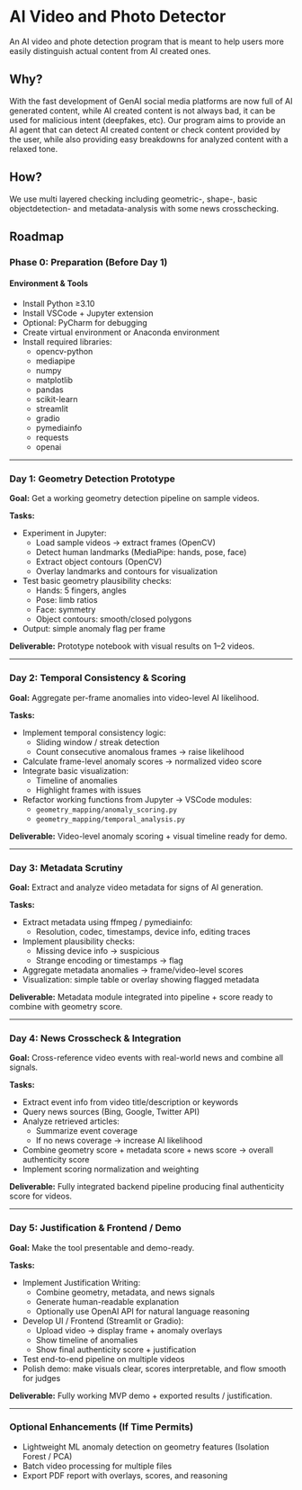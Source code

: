 # AI Video and Photo Detector
An AI video and phote detection program that is meant to help users more easily distinguish actual content from AI created ones. 

## Why?
With the fast development of GenAI social media platforms are now full of AI generated content, while AI created content is not always bad, it can be used for malicious intent (deepfakes, etc). Our program aims to provide an AI agent that can detect AI created content or check content provided by the user, while also providing easy breakdowns for analyzed content with a relaxed tone.

## How?
We use multi layered checking including geometric-, shape-, basic objectdetection- and metadata-analysis with some news crosschecking.

## Roadmap

### Phase 0: Preparation (Before Day 1)

#### Environment & Tools
- Install Python ≥3.10
- Install VSCode + Jupyter extension
- Optional: PyCharm for debugging
- Create virtual environment or Anaconda environment
- Install required libraries:
  - opencv-python
  - mediapipe
  - numpy
  - matplotlib
  - pandas
  - scikit-learn
  - streamlit
  - gradio
  - pymediainfo
  - requests
  - openai

---

### Day 1: Geometry Detection Prototype

**Goal:** Get a working geometry detection pipeline on sample videos.

**Tasks:**
- Experiment in Jupyter:
  - Load sample videos → extract frames (OpenCV)
  - Detect human landmarks (MediaPipe: hands, pose, face)
  - Extract object contours (OpenCV)
  - Overlay landmarks and contours for visualization
- Test basic geometry plausibility checks:
  - Hands: 5 fingers, angles
  - Pose: limb ratios
  - Face: symmetry
  - Object contours: smooth/closed polygons
- Output: simple anomaly flag per frame

**Deliverable:** Prototype notebook with visual results on 1–2 videos.

---

### Day 2: Temporal Consistency & Scoring

**Goal:** Aggregate per-frame anomalies into video-level AI likelihood.

**Tasks:**
- Implement temporal consistency logic:
  - Sliding window / streak detection
  - Count consecutive anomalous frames → raise likelihood
- Calculate frame-level anomaly scores → normalized video score
- Integrate basic visualization:
  - Timeline of anomalies
  - Highlight frames with issues
- Refactor working functions from Jupyter → VSCode modules:
  - `geometry_mapping/anomaly_scoring.py`
  - `geometry_mapping/temporal_analysis.py`

**Deliverable:** Video-level anomaly scoring + visual timeline ready for demo.

---

### Day 3: Metadata Scrutiny

**Goal:** Extract and analyze video metadata for signs of AI generation.

**Tasks:**
- Extract metadata using ffmpeg / pymediainfo:
  - Resolution, codec, timestamps, device info, editing traces
- Implement plausibility checks:
  - Missing device info → suspicious
  - Strange encoding or timestamps → flag
- Aggregate metadata anomalies → frame/video-level scores
- Visualization: simple table or overlay showing flagged metadata

**Deliverable:** Metadata module integrated into pipeline + score ready to combine with geometry score.

---

### Day 4: News Crosscheck & Integration

**Goal:** Cross-reference video events with real-world news and combine all signals.

**Tasks:**
- Extract event info from video title/description or keywords
- Query news sources (Bing, Google, Twitter API)
- Analyze retrieved articles:
  - Summarize event coverage
  - If no news coverage → increase AI likelihood
- Combine geometry score + metadata score + news score → overall authenticity score
- Implement scoring normalization and weighting

**Deliverable:** Fully integrated backend pipeline producing final authenticity score for videos.

---

### Day 5: Justification & Frontend / Demo

**Goal:** Make the tool presentable and demo-ready.

**Tasks:**
- Implement Justification Writing:
  - Combine geometry, metadata, and news signals
  - Generate human-readable explanation
  - Optionally use OpenAI API for natural language reasoning
- Develop UI / Frontend (Streamlit or Gradio):
  - Upload video → display frame + anomaly overlays
  - Show timeline of anomalies
  - Show final authenticity score + justification
- Test end-to-end pipeline on multiple videos
- Polish demo: make visuals clear, scores interpretable, and flow smooth for judges

**Deliverable:** Fully working MVP demo + exported results / justification.

---

### Optional Enhancements (If Time Permits)
- Lightweight ML anomaly detection on geometry features (Isolation Forest / PCA)
- Batch video processing for multiple files
- Export PDF report with overlays, scores, and reasoning



